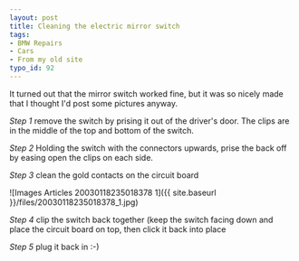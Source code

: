 ```yaml
---
layout: post
title: Cleaning the electric mirror switch
tags:
- BMW Repairs
- Cars
- From my old site
typo_id: 92
---
```

It turned out that the mirror switch worked fine, but it was so nicely made
that I thought I'd post some pictures anyway.

<!-- read more -->

*Step 1* remove the switch by prising it out of the driver's door. The clips
are in the middle of the top and bottom of the switch.

*Step 2* Holding the switch with the connectors upwards, prise the back off by
easing open the clips on each side.

*Step 3* clean the gold contacts on the circuit board

![Images Articles 20030118235018378 1]({{ site.baseurl }}/files/20030118235018378_1.jpg)

*Step 4* clip the switch back together (keep the switch facing down and place
the circuit board on top, then click it back into place

*Step 5* plug it back in :-)
